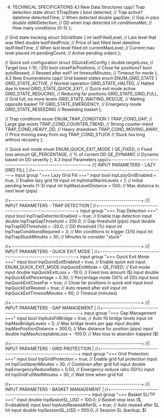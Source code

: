 4. TECHNICAL SPECIFICATIONS
4.1 New Data Structures
cpp// Trap detection state
struct STrapState
{
    bool detected;              // Trap active?
    datetime detectedTime;      // When detected
    double gapSize;             // Gap in pips
    double ddAtDetection;       // DD when trap detected
    int conditionsMet;          // How many conditions (0-5)
};

// Grid state tracking
struct SGridState
{
    int lastFilledLevel;        // Last level that was filled
    double lastFilledPrice;     // Price of last filled level
    datetime lastFilledTime;    // When last level filled
    int currentMaxLevel;        // Current max level placed
    int pendingCount;           // Active pending orders
};

// Quick exit configuration
struct SQuickExitConfig
{
    double targetLoss;          // Target loss (-$10, -$20)
    bool closeFarPositions;     // Close far positions?
    bool autoReseed;            // Reseed after exit?
    int timeoutMinutes;         // Timeout for mode
};
4.2 New Enumerations
cpp// Grid basket states
enum ENUM_GRID_STATE
{
    GRID_STATE_ACTIVE,          // Normal operation
    GRID_STATE_HALTED,          // Halted due to trend
    GRID_STATE_QUICK_EXIT,      // Quick exit mode active
    GRID_STATE_REDUCING,        // Reducing far positions
    GRID_STATE_GRID_FULL,       // Grid full, no more levels
    GRID_STATE_WAITING_RESCUE,  // Waiting opposite basket TP
    GRID_STATE_EMERGENCY,       // Emergency mode
    GRID_STATE_RESEEDING        // Reseeding basket
};

// Trap conditions
enum ENUM_TRAP_CONDITION
{
    TRAP_COND_GAP,              // Large gap exists
    TRAP_COND_COUNTER_TREND,    // Strong counter-trend
    TRAP_COND_HEAVY_DD,         // Heavy drawdown
    TRAP_COND_MOVING_AWAY,      // Price moving away from avg
    TRAP_COND_STUCK             // Stuck too long without recovery
};

// Quick exit mode
enum ENUM_QUICK_EXIT_MODE
{
    QE_FIXED,                   // Fixed loss amount
    QE_PERCENTAGE,              // % of current DD
    QE_DYNAMIC                  // Dynamic based on DD severity
};
4.3 Input Parameters
cpp//+------------------------------------------------------------------+
//| INPUT PARAMETERS - LAZY GRID FILL                                |
//+------------------------------------------------------------------+
input group "=== Lazy Grid Fill ==="
input bool   InpLazyGridEnabled = true;           // Enable lazy grid fill
input int    InpInitialWarmLevels = 1;            // Initial pending levels (1-3)
input int    InpMaxLevelDistance = 500;           // Max distance to next level (pips)

//+------------------------------------------------------------------+
//| INPUT PARAMETERS - TRAP DETECTION                                |
//+------------------------------------------------------------------+
input group "=== Trap Detection ==="
input bool   InpTrapDetectionEnabled = true;      // Enable trap detection
input double InpTrapGapThreshold = 200.0;         // Gap threshold (pips)
input double InpTrapDDThreshold = -20.0;          // DD threshold (%)
input int    InpTrapConditionsRequired = 3;       // Min conditions to trigger (3/5)
input int    InpTrapStuckMinutes = 30;            // Minutes to consider "stuck"

//+------------------------------------------------------------------+
//| INPUT PARAMETERS - QUICK EXIT MODE                               |
//+------------------------------------------------------------------+
input group "=== Quick Exit Mode ==="
input bool   InpQuickExitEnabled = true;          // Enable quick exit
input ENUM_QUICK_EXIT_MODE InpQuickExitMode = QE_FIXED;  // Exit mode
input double InpQuickExitLoss = -10.0;            // Fixed loss amount ($)
input double InpQuickExitPercentage = 0.30;       // Percentage mode (30% of DD)
input bool   InpQuickExitCloseFar = true;         // Close far positions in quick exit
input bool   InpQuickExitReseed = true;           // Auto reseed after exit
input int    InpQuickExitTimeoutMinutes = 60;     // Timeout (minutes)

//+------------------------------------------------------------------+
//| INPUT PARAMETERS - GAP MANAGEMENT                                |
//+------------------------------------------------------------------+
input group "=== Gap Management ==="
input bool   InpAutoFillBridge = true;            // Auto fill bridge levels
input int    InpMaxBridgeLevels = 5;              // Max bridge levels per gap
input double InpMaxPositionDistance = 300.0;      // Max distance for position (pips)
input double InpMaxAcceptableLoss = -100.0;       // Max loss to abandon trapped ($)

//+------------------------------------------------------------------+
//| INPUT PARAMETERS - GRID PROTECTION                               |
//+------------------------------------------------------------------+
input group "=== Grid Protection ==="
input bool   InpGridProtection = true;            // Enable grid full protection
input int    InpCooldownMinutes = 30;             // Cooldown after grid full
input double InpEmergencyReduceRatio = 0.50;      // Emergency reduce ratio (50%)
input int    InpGridFullWaitMinutes = 30;         // Wait time when grid full

//+------------------------------------------------------------------+
//| INPUT PARAMETERS - BASKET MANAGEMENT                             |
//+------------------------------------------------------------------+
input group "=== Basket SL/TP ==="
input double InpBasketSL_USD = 100.0;             // Basket stop loss ($, 0=disabled)
input bool   InpAutoReseedAfterSL = true;         // Auto reseed after SL hit
input double InpSessionSL_USD = 500.0;            // Session SL (backup, $)